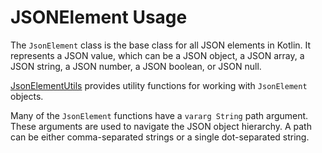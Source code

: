 # JSONElement Usage

The `JsonElement` class is the base class for all JSON elements in Kotlin. It represents a JSON value, which can
be a JSON object, a JSON array, a JSON string, a JSON number, a JSON boolean, or JSON null.

[JsonElementUtils](%utils_url%.json/index.html)
provides utility functions for working with `JsonElement` objects.

Many of the `JsonElement` functions have a `vararg String` path argument.
These arguments are used to navigate the JSON object hierarchy. A path can be either comma-separated
strings or a single dot-separated string.

<chapter title="Simple JSONElement Example" id="squadId" collapsible="false">
<code-block lang="kotlin" src="src/main/kotlin/utils/JsonElements.kt" include-symbol="jsonElementExample"/>
</chapter>
